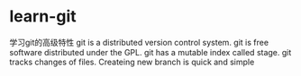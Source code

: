 # learn-git
学习git的高级特性
git is a distributed version control system.
git is free software distributed under the GPL.
git has a mutable index called stage.
git tracks changes of files.
Createing new branch is quick and simple

